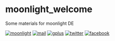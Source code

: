moonlight_welcome
=================

Some materials for moonlight DE

[moonlight]: http://seosova.ru/moonlight/img/logowelcomebig.png
[mail]: http://seosova.ru/moonlight/img/logomail.png
[gplus]: http://seosova.ru/moonlight/img/logogplus.png
[twitter]: http://seosova.ru/moonlight/img/logotwitter.png
[facebook]: http://seosova.ru/moonlight/img/logofacebook.png

[moonlight-blog]: http://moonlightde.blogspot.ru/
[link-mail]: http://freelists.org/list/moonlight_desktop
[link-gplus]: https://plus.google.com/u/0/106073381586416542932
[link-twitter]: https://twitter.com/moonlightDE
[link-facebook]: https://www.facebook.com/moonlightDE


[![moonlight]][moonlight-blog]
[![mail]][link-mail]
[![gplus]][link-gplus]
[![twitter]][link-twitter]
[![facebook]][link-facebook]
